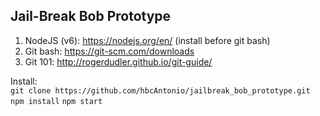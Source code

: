 ## Jail-Break Bob Prototype
1. NodeJS (v6): https://nodejs.org/en/ (install before git bash) 
2. Git bash: https://git-scm.com/downloads
3. Git 101: http://rogerdudler.github.io/git-guide/

Install:  
`git clone https://github.com/hbcAntonio/jailbreak_bob_prototype.git`
`npm install`
`npm start`  
